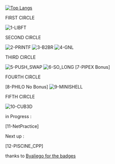 [![Top Langs](https://github-readme-stats.vercel.app/api/top-langs/?username=OSS-42)](https://github.com/OSS-42/github-readme-stats)

FIRST CIRCLE

![1-LIBFT](https://github.com/byaliego/42-project-badges/blob/main/badges/libft-bonus.png)

SECOND CIRCLE

![2-PRINTF](https://github.com/byaliego/42-project-badges/blob/main/badges/ft_printf-bonus.png)
![3-B2BR](https://github.com/byaliego/42-project-badges/blob/main/badges/born2beroot-bonus.png)
![4-GNL](https://github.com/byaliego/42-project-badges/blob/main/badges/get_next_line-bonus.png)

THIRD CIRCLE

![5-PUSH_SWAP](https://github.com/byaliego/42-project-badges/blob/main/badges/push_swap.png)
![6-SO_LONG](https://github.com/byaliego/42-project-badges/blob/main/badges/so_long-bonus.png)
[7-PIPEX Bonus]

FOURTH CIRCLE

[8-PHILO No Bonus]
![9-MINISHELL](https://github.com/byaliego/42-project-badges/blob/main/badges/minishell-bonus.png)

FIFTH CIRCLE

![10-CUB3D](https://github.com/byaliego/42-project-badges/blob/main/badges/cub3d-bonus.png)

in Progress :

[11-NetPractice]

Next up :

[12-PISCINE_CPP]



thanks to [Byaliego for the badges](https://github.com/byaliego/42-project-badges)
